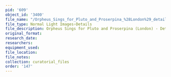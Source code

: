 ```yaml
---
pid: '609'
object_id: '3400'
file_name: "/Orpheus_Sings_for_Pluto_and_Proserpina_%28London%29_detail_4.jpg"
file_type: Normal Light Images›Details
file_description: Orpheus Sings for Pluto and Proserpina (London) - Detail 4
original_format:
research_date:
researchers:
equipment_used:
file_location:
file_notes:
collection: curatorial_files
order: '147'
---
```

